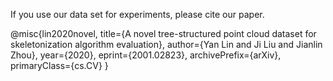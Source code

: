 If you use our data set for experiments, please cite our paper.

@misc{lin2020novel,
    title={A novel tree-structured point cloud dataset for skeletonization algorithm evaluation},
    author={Yan Lin and Ji Liu and Jianlin Zhou},
    year={2020},
    eprint={2001.02823},
    archivePrefix={arXiv},
    primaryClass={cs.CV}
}

